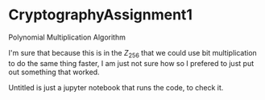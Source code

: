 # CryptographyAssignment1
Polynomial Multiplication Algorithm

I'm sure that because this is in the $Z_{256}$ that we could use bit multiplication to do the same thing faster, I am just not sure how so I prefered to just put out something that worked.

Untitled is just a jupyter notebook that runs the code, to check it.

